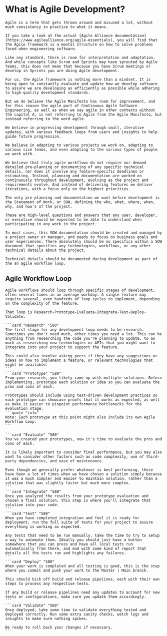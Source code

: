 # What is Agile Development?

```sideimage "left" "https://cdn.myfi.ws/v/Vecteezy/intellectual-capital-economic-growth-and-development-stock.svg"
Agile is a term that gets thrown around and misused a lot, without much consistency in practice to what it means.

If you take a look at the actual [Agile Alliance documentation](https://www.agilealliance.org/agile-essentials), you will find that the Agile framework is a mental structure on how to solve problems faced when engineering software.

Like any standard, there is room for interpretation and adaptation. And while concepts like Scrum and Sprints may have sprouted by Agile teams, this does not mean that because you have Scrum meetings or develop in Sprints you are doing Agile development.

For us, the Agile framework is nothing more than a mindset. It is being open to constantly evaluate and update how we develop software to assure we are developing as efficiently as possible while adhering to high-quality development standards.

But we do believe the Agile Manifesto has room for improvement, and for this reason the agile part of Continuous Agile Software Engineering, as well as when we say agile in other contexts without the capital A, is not referring to Agile from the Agile Manifesto, but instead referring to the word agile.

We believe in progressing development through small, iterative updates, with various feedback loops from users and insights to help guide future progression.

We believe in adapting to various projects we work on, adapting to various size teams, and even adapting to the various types of people we work with.

We believe that truly agile workflows do not require nor demand detailed pre-planning or documenting of any specific technical details, nor does it involve any feature-specific deadlines or estimating. Instead, planning and documentation are worked on continuously throughout development, evolving as the project and requirements evolve. And instead of delivering features we deliver iterations, with a focus only on the highest priorities.

The only pre-planning and documentation we want before development is the Statement of Work, or SOW, defining the who, what, where, when, why, and how's of the project.

These are high-level questions and answers that any user, developer, or executive should be expected to be able to understand when participating in any work in the project.

In most cases, this SOW documentation should be created and managed by a project owner or manager, and needs to focus on business goals and user experiences. There absolutely should be no specifics within a SOW document that specifies any technologies, workflows, or any other technical details about the project.

Technical details should be documented during development as part of the an agile workflow loop.
```

## Agile Workflow Loop

```sideimage "right" "https://cdn.myfi.ws/v/Vecteezy/business-teamwork-with-pieces-of-puzzle-in-office.svg"
Agile workflows should loop through specific stages of development, often several times in an average workday. A single feature may require several, even hundreds of loop cycles to implement, depending on the complexity of the feature.

That loop is Research-Prototype-Evaluate-Integrate-Test-Deploy-Validate.
```

````cards
```card "Research" "580"
The first stage for any development loop needs to be research. Sometimes you don't need much, other times you need a lot. This can be anything from researching the code you're planning to update, to as much as researching new technologies or APIs that you might want to integrate into your project to support the feature.

This could also involve asking peers if they have any suggestions or ideas on how to implement a feature, or relevant technologies that might be available.
```
```card "Prototype" "580"
From your research, you likely came up with multiple solutions. Before implementing, prototype each solution or idea so you can evaluate the pros and cons of each.

Prototypes should include using test-driven development practices so each prototype can showcase proofs that it works as expected, as well as make it easier to pinpoint performance bottlenecks for the evaluation stage.
```quote "info"
Note: Each prototype at this point might also include its own Agile Workflow Loop.
```

```card "Evaluate" "580"
You've created your prototypes, now it's time to evaluate the pros and cons of each.

It is likely important to consider final performance, but you may also want to consider other factors such as code complexity, use of third-party dependencies, and ease of maintenance.

Even though we generally prefer whatever is best performing, there have been a lot of times when we have chosen a solution simply because it was a much simpler and easier to maintain solution, rather than a solution that was slightly faster but much more complex.
```
```card "Integrate" "580"
Once you analyzed the results from your prototype evaluation and chosen a final solution, this step is where you'll integrate that solution into your code.
```
```card "Test" "580"
When you have completed integration and feel it is ready for deployment, run the full suite of tests for your project to assure everything is working as expected.

Any tests that need to be run manually, take the time to try to setup a way to automate them. Ideally you should just have a button somewhere that you can press and have all local tests run automatically from there, and end with some kind of report that details all the tests run and highlights any failures.
```
```card "Deploy" "580"
When your work is completed and all testing is good, this is the step where you commit and push your work to the Master | Main branch.

This should kick off build and release pipelines, each with their own steps to process any respective tests.

If any build or release pipelines need any updates to account for new tests or configurations, make sure you update them accordingly.
```
```card "Validate" "580"
Once deployed, take some time to validate everything tested and deployed correctly. Run some extra sanity checks, watch logs and insights to make sure nothing spikes.

Be ready to roll back your changes if necessary.
```
````
